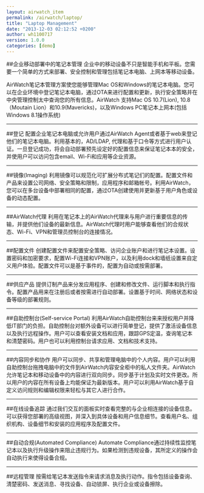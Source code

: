 ```yaml
---
layout: airwatch_item
permalink: /airwatch/laptop/
title: "Laptop Management"
date: "2013-12-03 02:12:52 +0200"
author: wh1100717
version: 1.0.0
categories: [demo]
---
```


##企业移动部署中的笔记本管理
企业中的移动设备不只是智能手机和平板。您需要一个简单的方式来部署、安全控制和管理包括笔记本电脑、上网本等移动设备。

AirWatch笔记本管理方案使您能够管理Mac OS和Windows的笔记本电脑。您可以在企业环境中登记笔记本电脑，通过OTA来进行配置和更新，执行安全策略并在中央管理控制太中查询您的所有信息。AirWatch 支持Mac OS 10.7(Lion), 10.8（Moutain Lion）和10.9(Mavericks)，以及Windows PC笔记本上网本(包括Windows 8.1操作系统)

-------------------------------------------
##登记
配置企业笔记本电脑或允许用户通过AirWatch Agent或者基于web来登记他们的笔记本电脑。利用基本的，AD/LDAP, 代理和基于口令等方式进行用户认证。一旦登记成功，将会自动部署预先设定好的配置信息来保证笔记本本的安全，并使用户可以访问包含email、Wi-Fi和应用等企业资源。

-------------------------------------------
##镜像(Imaging)
利用镜像可以规范化可扩展分布式笔记们的配置。配置文件和产品来设置公司网络、安全策略和限制，应用程序和邮箱帐号。利用AirWatch，您可以在多台设备中部署相同的配置，通过OTA创建使用并更新基于用户角色或设备的动态配置。

-------------------------------------------
##AirWatch代理
利用在笔记本上的AirWatch代理来与用户进行重要信息的传输，并提供他们设备的最新信息。AirWatch代理时用户能够查看他们的合规状态、Wi-Fi、VPN和管理员控制台的连接情况。

-------------------------------------------
##配置文件
创建配置文件来配置安全策略、访问企业账户和进行笔记本设置。设置密码和加密要求，配置Wi-Fi连接和VPN账户，以及利用dock和墙纸设置来自定义用户体验。配置文件可以是基于事件的，配置为自动或按需部署。

-------------------------------------------
##供应产品
提供订制产品来分发应用程序、创建和修改文件、运行脚本和执行指令。配置产品用来在注册后或者按需进行自动部署。设置基于时间、网络状态和设备等级的部署规则。

-------------------------------------------
##自助控制台(Self-service Portal)
利用AirWatch自助控制台来来授权用户并降低IT部门的负担。自助控制台对额外设备可以进行简单登记，提供了激活设备信息以及执行远程操作。用户可以查看安装文档和应用，跟踪GPS定温，查询笔记本和清楚密码。用户也可以利用控制台请求应用、文档和技术支持。

-------------------------------------------
##内容同步和协作
用户可以同步、共享和管理电脑中的个人内容。用户可以利用自助控制台拖拽电脑中的文件到AirWatch内容安全柜中的私人文件夹。AirWatch允许笔记本和移动设备中的内容进行双向同步。同步基于计划及实时文件更改。所以用户的内容在所有设备上均能保证为最新版本。用户可以利用AirWatch基于自定义访问规则和编辑权限来轻松与其它人进行合作。

-------------------------------------------
##在线设备追踪
通过我们交互的面板实时查看完整的与企业相连接的设备信息。可以获得您部署的高级视图，并深入到具体设备和用户信息细节。查看用户名、组织机构、设备细节和安装的应用程序及配置文件。

-------------------------------------------
##自动合规(Automated Compliance)
Automate Compliance通过持续性监控笔记本以及执行升级操作来阻止违规行为。如果检测到违规设备，其所定义的操作会自动执行来使得设备合规。

-------------------------------------------
##远程管理
按需给笔记本发送指令来请求消息及执行动作。指令包括设备查询、清楚密码、发送消息、寻找设备、自动锁屏、执行企业或设备擦除。
